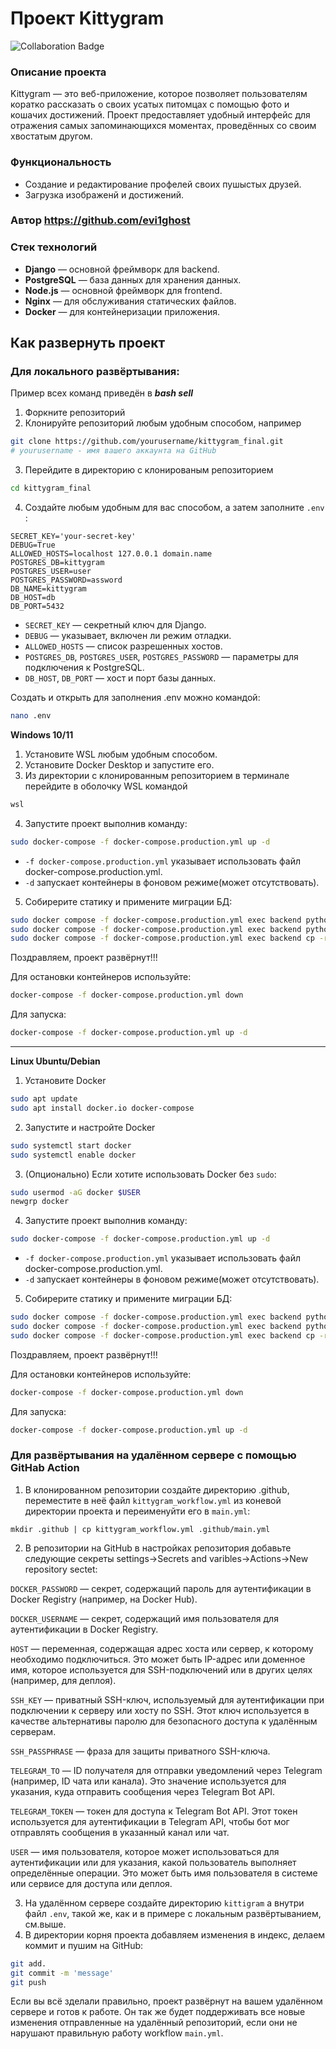 # Проект Kittygram

![Collaboration Badge](https://img.shields.io/badge/Collaborator-https://github.com/EugeneSal-blue) 

### Описание проекта
Kittygram — это веб-приложение, которое позволяет пользователям коратко рассказать о своих усатых питомцах с помощью фото и кошачих достижений. Проект предоставляет удобный интерфейс для отражения самых запоминающихся моментах, проведённых со своим хвостатым другом.

### Функциональность
- Создание и редактирование профелей своих пушыстых друзей.
- Загрузка изображенй и достижений.

### Автор https://github.com/evi1ghost

### Стек технологий 
- **Django** — основной фреймворк для backend.
- **PostgreSQL** — база данных для хранения данных.
- **Node.js** — основной фреймворк для frontend.
- **Nginx** — для обслуживания статических файлов.
- **Docker** — для контейнеризации приложения.

## Как развернуть проект
### Для локального развёртывания:
Пример всех команд приведён в ***bash sell***
1. Форкните репозиторий
2. Клонируйте репозиторий любым удобным способом, например
```bash
git clone https://github.com/yourusername/kittygram_final.git
# yourusername - имя вашего аккаунта на GitHub
```
3. Перейдите в директорию с клонированым репозиторием
```bash
cd kittygram_final
```
4. Создайте любым удобным для вас способом, а затем заполните ```.env``` :
```nano
SECRET_KEY='your-secret-key'
DEBUG=True
ALLOWED_HOSTS=localhost 127.0.0.1 domain.name
POSTGRES_DB=kittygram
POSTGRES_USER=user
POSTGRES_PASSWORD=assword
DB_NAME=kittygram
DB_HOST=db
DB_PORT=5432
```
- `SECRET_KEY` — секретный ключ для Django.
- `DEBUG` — указывает, включен ли режим отладки.
- `ALLOWED_HOSTS` — список разрешенных хостов.
- `POSTGRES_DB`, `POSTGRES_USER`, `POSTGRES_PASSWORD` — параметры для подключения к PostgreSQL.
- `DB_HOST`, `DB_PORT` — хост и порт базы данных.

Создать и открыть для заполнения .env можно командой:
```bash
nano .env
```

**Windows 10/11**
1. Установите WSL любым удобным способом.
2. Установите Docker Desktop и запустите его.
3. Из директории с клонированным репозиторием в терминале перейдите в оболочку WSL командой
```bash
wsl
```
4. Запустите проект выполнив команду:
```bash
sudo docker-compose -f docker-compose.production.yml up -d
```
- ```-f docker-compose.production.yml``` указывает использовать файл docker-compose.production.yml.
- ```-d``` запускает контейнеры в фоновом режиме(может отсутствовать).

5. Собирерите статику и примените миграции БД:
```bash
sudo docker compose -f docker-compose.production.yml exec backend python manage.py migrate
sudo docker compose -f docker-compose.production.yml exec backend python manage.py collectstatic
sudo docker compose -f docker-compose.production.yml exec backend cp -r /app/collected_static/. /static/static/
```
Поздравляем, проект развёрнут!!!

Для остановки контейнеров используйте:
```bash
docker-compose -f docker-compose.production.yml down
```
Для запуска:
```bash
docker-compose -f docker-compose.production.yml up -d
```

****
**Linux Ubuntu/Debian**
1. Установите Docker
```bash
sudo apt update
sudo apt install docker.io docker-compose
```
2. Запустите и настройте Docker
```bash
sudo systemctl start docker
sudo systemctl enable docker
```
3. (Опционально) Если хотите использовать Docker без ```sudo```:
```bash
sudo usermod -aG docker $USER
newgrp docker
```
4. Запустите проект выполнив команду:
```bash
sudo docker-compose -f docker-compose.production.yml up -d
```
- ```-f docker-compose.production.yml``` указывает использовать файл docker-compose.production.yml.
- ```-d``` запускает контейнеры в фоновом режиме(может отсутствовать).

5. Собирерите статику и примените миграции БД:
```bash
sudo docker compose -f docker-compose.production.yml exec backend python manage.py migrate
sudo docker compose -f docker-compose.production.yml exec backend python manage.py collectstatic
sudo docker compose -f docker-compose.production.yml exec backend cp -r /app/collected_static/. /static/static/
```
Поздравляем, проект развёрнут!!!

Для остановки контейнеров используйте:
```bash
docker-compose -f docker-compose.production.yml down
```
Для запуска:
```bash
docker-compose -f docker-compose.production.yml up -d
```

### Для развёртывания на удалённом сервере с помощью GitHab Action

1. В клонированном репозитории создайте директорию .github, переместите в неё файл ```kittygram_workflow.yml``` из коневой директории проекта и переименуйти его в ```main.yml```:

```bush
mkdir .github | cp kittygram_workflow.yml .github/main.yml
```

2. В репозитории на GitHub в настройках репозитория добавьте следующие секреты settings->Secrets and varibles->Actions->New repository sectet:

```DOCKER_PASSWORD``` — секрет, содержащий пароль для аутентификации в Docker Registry (например, на Docker Hub).

```DOCKER_USERNAME``` — секрет, содержащий имя пользователя для аутентификации в Docker Registry. 

```HOST``` — переменная, содержащая адрес хоста или сервер, к которому необходимо подключиться. Это может быть IP-адрес или доменное имя, которое используется для SSH-подключений или в других целях (например, для деплоя).

```SSH_KEY``` — приватный SSH-ключ, используемый для аутентификации при подключении к серверу или хосту по SSH. Этот ключ используется в качестве альтернативы паролю для безопасного доступа к удалённым серверам.

```SSH_PASSPHRASE``` — фраза для защиты приватного SSH-ключа.

```TELEGRAM_TO``` — ID получателя для отправки уведомлений через Telegram (например, ID чата или канала). Это значение используется для указания, куда отправить сообщения через Telegram Bot API.

```TELEGRAM_TOKEN``` — токен для доступа к Telegram Bot API. Этот токен используется для аутентификации в Telegram API, чтобы бот мог отправлять сообщения в указанный канал или чат.

```USER``` — имя пользователя, которое может использоваться для аутентификации или для указания, какой пользователь выполняет определённые операции. Это может быть имя пользователя в системе или сервисе для доступа или деплоя.

3. На удалённом сервере создайте директорию ```kittigram``` а внутри файл ```.env```, такой же, как и в примере с локальным развёртыванием, см.выше.
4. В директории корня проекта добавляем изменения в индекс, делаем коммит и пушим на GitHub:
```bash
git add.
git commit -m 'message'
git push
```
Если вы всё зделали правильно, проект развёрнут на вашем удалённом сервере и готов к работе. Он так же будет поддерживать все новые изменения отправленные на удалённый репозиторий, если они не нарушают правильную работу workflow ```main.yml```.
